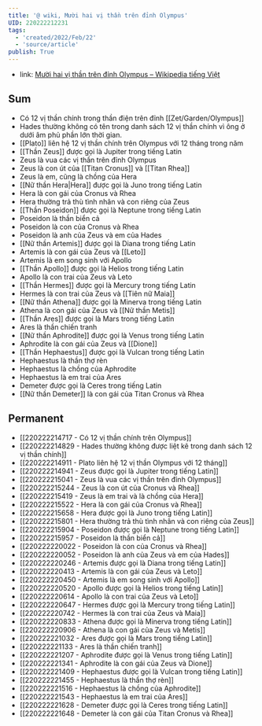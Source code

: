```yaml
---
title: '@ wiki, Mười hai vị thần trên đỉnh Olympus'
UID: 220222212231
tags:
  - 'created/2022/Feb/22'
  - 'source/article'
publish: True
---
```

- link: [Mười hai vị thần trên đỉnh Olympus – Wikipedia tiếng Việt](https://vi.wikipedia.org/wiki/M%C6%B0%E1%BB%9Di_hai_v%E1%BB%8B_th%E1%BA%A7n_tr%C3%AAn_%C4%91%E1%BB%89nh_Olympus)

## Sum
- Có 12 vị thần chính trong  thần điện trên đỉnh [[Zet/Garden/Olympus]]
- Hades thường không có tên trong danh sách 12 vị thần chính vì ông ở dưới âm phủ phần lớn thời gian.
- [[Plato]] liên hệ 12 vị thần chính trên Olympus với 12 tháng trong năm
- [[Thần Zeus]] được gọi là Jupiter trong tiếng Latin
- Zeus là vua các vị thần trên đỉnh Olympus
- Zeus là con út của [[Titan Cronus]] và [[Titan Rhea]]
- Zeus là em, cũng là chồng của Hera
- [[Nữ thần Hera|Hera]] được gọi là Juno trong tiếng Latin
- Hera là con gái của Cronus và Rhea
- Hera thường trả thù tình nhân và con riêng của Zeus
- [[Thần Poseidon]] được gọi là Neptune trong tiếng Latin
- Poseidon là thần biển cả
- Poseidon là con của Cronus và Rhea
- Poseidon là anh của Zeus và em của Hades
- [[Nữ thần Artemis]] được gọi là Diana trong tiếng Latin
- Artemis là con gái của Zeus và [[Leto]]
- Artemis là em song sinh với Apollo
- [[Thần Apollo]] được gọi là Helios trong tiếng Latin
- Apollo là con trai của Zeus và Leto
- [[Thần Hermes]] được gọi là Mercury trong tiếng Latin
- Hermes là con trai của Zeus và [[Tiên nữ Maia]]
- [[Nữ thần Athena]] được gọi là Minerva trong tiếng Latin
- Athena là con gái của Zeus và [[Nữ thần Metis]]
- [[Thần Ares]] được gọi là Mars trong tiếng Latin
- Ares là thần chiến tranh
- [[Nữ thần Aphrodite]] được gọi là Venus trong tiếng Latin
- Aphrodite là con gái của Zeus và [[Dione]]
- [[Thần Hephaestus]] được gọi là Vulcan trong tiếng Latin
- Hephaestus là thần thợ rèn
- Hephaestus là chồng của Aphrodite
- Hephaestus là em trai của Ares
- Demeter được gọi là Ceres trong tiếng Latin
- [[Nữ thần Demeter]] là con gái của Titan Cronus và Rhea

## Permanent
- [[220222214717 - Có 12 vị thần chính trên Olympus]]
- [[220222214829 - Hades thường không được liệt kê trong danh sách 12 vị thần chính]]
- [[220222214911 - Plato liên hệ 12 vị thần Olympus với 12 tháng]]
- [[220222214941 - Zeus được gọi là Jupiter trong tiếng Latin]]
- [[220222215041 - Zeus là vua các vị thần trên đỉnh Olympus]]
- [[220222215244 - Zeus là con út của Cronus và Rhea]]
- [[220222215419 - Zeus là em trai và là chồng của Hera]]
- [[220222215522 - Hera là con gái của Cronus và Rhea]]
- [[220222215658 - Hera được gọi là Juno trong tiếng Latin]]
- [[220222215801 - Hera thường trả thù tình nhân và con riêng của Zeus]]
- [[220222215904 - Poseidon được gọi là Neptune trong tiếng Latin]]
- [[220222215957 - Poseidon là thần biển cả]]
- [[220222220022 - Poseidon là con của Cronus và Rhea]]
- [[220222220052 - Poseidon là anh của Zeus và em của Hades]]
- [[220222220246 - Artemis được gọi là Diana trong tiếng Latin]]
- [[220222220413 - Artemis là con gái của Zeus và Leto]]
- [[220222220450 - Artemis là em song sinh với Apollo]]
- [[220222220520 - Apollo được gọi là Helios trong tiếng Latin]]
- [[220222220614 - Apollo là con trai của Zeus và Leto]]
- [[220222220647 - Hermes được gọi là Mercury trong tiếng Latin]]
- [[220222220742 - Hermes là con trai của Zeus và Maia]]
- [[220222220833 - Athena được gọi là Minerva trong tiếng Latin]]
- [[220222220906 - Athena là con gái của Zeus và Metis]]
- [[220222221032 - Ares được gọi là Mars trong tiếng Latin]]
- [[220222221133 - Ares là thần chiến tranh]]
- [[220222221207 - Aphrodite được gọi là Venus trong tiếng Latin]]
- [[220222221341 - Aphrodite là con gái của Zeus và Dione]]
- [[220222221409 - Hephaestus được gọi là Vulcan trong tiếng Latin]]
- [[220222221455 - Hephaestus là thần thợ rèn]]
- [[220222221516 - Hephaestus là chồng của Aphrodite]]
- [[220222221543 - Hephaestus là em trai của Ares]]
- [[220222221628 - Demeter được gọi là Ceres trong tiếng Latin]]
- [[220222221648 - Demeter là con gái của Titan Cronus và Rhea]]




